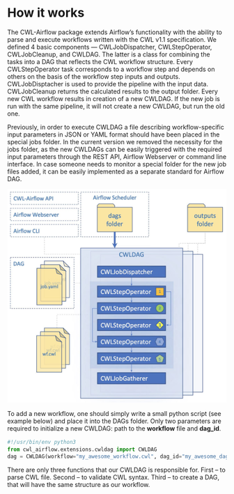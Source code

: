 # How it works

The CWL-Airflow package extends Airflow’s functionality with the ability to parse and execute workflows written with the CWL v1.1 specification. We defined 4 basic components — CWLJobDispatcher, CWLStepOperator, CWLJobCleanup, and CWLDAG. The latter is a class for combining the tasks into a DAG that reflects the CWL workflow structure. Every CWLStepOperator task corresponds to a workflow step and depends on others on the basis of the workflow step inputs and outputs. CWLJobDisptacher is used to provide the pipeline with the input data. CWLJobCleanup returns the calculated results to the output folder. Every new CWL workflow results in creation of a new CWLDAG. If the new job is run with the same pipeline, it will not create a new CWLDAG, but run the old one.

Previously, in order to execute CWLDAG a file describing workflow-specific input parameters in JSON or YAML format should have been placed in the special jobs folder. In the current version we removed the necessity for the jobs folder, as the new CWLDAGs can be easily triggered with the required input parameters through the REST API, Airflow Webserver or command line interface. In case someone needs to monitor a special folder for the new job files added, it can be easily implemented as a separate standard for Airflow DAG.

![](../images/scheme.jpg)

To add a new workflow, one should simply write a small python script (see example below) and place it into the DAGs folder. Only two parameters are required to initialize a new CWLDAG: path to the **workflow** file and **dag_id**.
```python
#!/usr/bin/env python3
from cwl_airflow.extensions.cwldag import CWLDAG
dag = CWLDAG(workflow="my_awesome_workflow.cwl", dag_id="my_awesome_dag")
```
There are only three functions that our CWLDAG is responsible for. First – to parse CWL file. Second – to validate CWL syntax. Third – to create a DAG, that will have the same structure as our workflow.